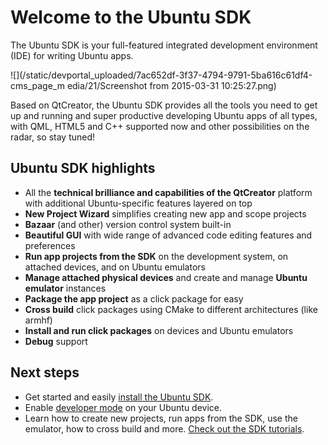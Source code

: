





# Welcome to the Ubuntu SDK

The Ubuntu SDK is your full-featured integrated development environment (IDE)
for writing Ubuntu apps.

![](/static/devportal_uploaded/7ac652df-3f37-4794-9791-5ba616c61df4-cms_page_m
edia/21/Screenshot from 2015-03-31 10:25:27.png)

Based on QtCreator, the Ubuntu SDK provides all the tools you need to get up
and running and super productive developing Ubuntu apps of all types, with
QML, HTML5 and C++ supported now and other possibilities on the radar, so stay
tuned!

## Ubuntu SDK highlights

  * All the **technical brilliance and capabilities of the QtCreator** platform with additional Ubuntu-specific features layered on top
  * **New Project Wizard** simplifies creating new app and scope projects
  * **Bazaar** (and other) version control system built-in
  * **Beautiful GUI** with wide range of advanced code editing features and preferences
  * **Run app projects from the SDK** on the development system, on attached devices, and on Ubuntu emulators
  * **Manage attached physical devices** and create and manage **Ubuntu emulator** instances
  * **Package the app project** as a click package for easy 
  * **Cross build** click packages using CMake to different architectures (like armhf)
  * **Install and run click packages** on devices and Ubuntu emulators
  * **Debug** support

## Next steps

  * Get started and easily [install the Ubuntu SDK](/en/phone/platform/sdk/installing-the-sdk/).
  * Enable [developer mode](https://developer.ubuntu.com/en/start/ubuntu-for-devices/installing-ubuntu-for-devices#enabling-dev-mode) on your Ubuntu device.
  * Learn how to create new projects, run apps from the SDK, use the emulator, how to cross build and more. [Check out the SDK tutorials](/en/phone/apps/sdk/tutorials/).





